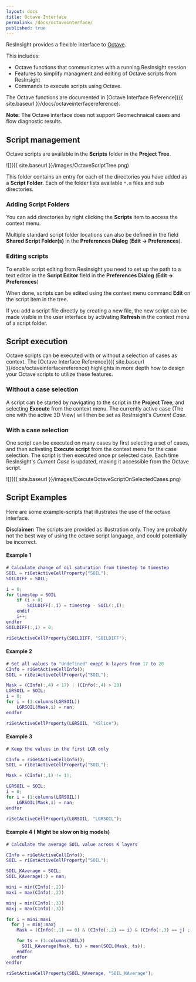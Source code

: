 ```yaml
---
layout: docs
title: Octave Interface
permalink: /docs/octaveinterface/
published: true
---
```


ResInsight provides a flexible interface to [Octave](http://www.gnu.org/software/octave/ "Octave").

This includes:

- Octave functions that communicates with a running ResInsight session
- Features to simplify managment and editing of Octave scripts from ResInsight
- Commands to execute scripts using Octave.  

The Octave functions are documented in [Octave Interface Reference]({{ site.baseurl }}/docs/octaveinterfacereference).

<div class="note info"> 
<b>Note:</b> The Octave interface does not support Geomechnaical cases and flow diagnostic results. 
</div>

## Script management 
Octave scripts are available in the **Scripts** folder in the **Project Tree**. 

![]({{ site.baseurl }}/images/OctaveScriptTree.png)

This folder contains an entry for each of the directories you have added as a **Script Folder**. Each of the folder lists available `*.m` files and sub directories.

### Adding Script Folders
You can add directories by right clicking the **Scripts** item to access the context menu.

Multiple standard script folder locations can also be defined in the field **Shared Script Folder(s)** in the **Preferences Dialog** (**Edit -> Preferences**). 

### Editing scripts 
To enable script editing from ResInsight you need to set up the path to a text editor in the **Script Editor** field in the **Preferences Dialog** (**Edit -> Preferences**) 

When done, scripts can be edited using the context menu command **Edit** on the script item in the tree.

If you add a script file directly by creating a new file, the new script can be made visible in the user interface by activating **Refresh** in the context menu of a script folder. 

## Script execution
Octave scripts can be executed with or without a selection of cases as context. The [Octave Interface Reference]({{ site.baseurl }}/docs/octaveinterfacereference) highlights in more depth how to design your Octave scripts to utilize these features.

### Without a case selection 
A script can be started by navigating to the script in the **Project Tree**, and selecting **Execute** from the context menu. The currently active case (The one with the active 3D View) will then be set as ResInsight's *Current Case*. 

### With a case selection
One script can be executed on many cases by first selecting a set of cases, and then activating **Execute script** from the context menu for the case selection. The script is then executed once pr selected case. Each time ResInsight's *Current Case* is updated, making it accessible from the Octave script. 

![]({{ site.baseurl }}/images/ExecuteOctaveScriptOnSelectedCases.png)

## Script Examples

Here are some example-scripts that illustrates the use of the octave interface. 

<div class="note info"> 
<b>Disclaimer:</b> The scripts are provided as illustration only. They are probably not the best way of using the octave script language, and could potentially be incorrect. 
</div>

#### Example 1

```matlab 
# Calculate change of oil saturation from timestep to timestep
SOIL = riGetActiveCellProperty("SOIL");
SOILDIFF = SOIL;

i = 0;
for timestep = SOIL
	if (i > 0) 
		SOILDIFF(:,i) = timestep - SOIL(:,i);
	endif
	i++;
endfor
SOILDIFF(:,i) = 0;

riSetActiveCellProperty(SOILDIFF, "SOILDIFF");
```

#### Example 2

```matlab    
# Set all values to "Undefined" exept k-layers from 17 to 20
CInfo = riGetActiveCellInfo();
SOIL = riGetActiveCellProperty("SOIL");

Mask = (CInfo(:,4) < 17) | (CInfo(:,4) > 20)
LGRSOIL = SOIL;
i = 0;
for i = (1:columns(LGRSOIL))
    LGRSOIL(Mask,i) = nan;
endfor

riSetActiveCellProperty(LGRSOIL, "KSlice");
```

#### Example 3

```matlab    
# Keep the values in the first LGR only

CInfo = riGetActiveCellInfo();
SOIL = riGetActiveCellProperty("SOIL");

Mask = (CInfo(:,1) != 1);

LGRSOIL = SOIL;
i = 0;
for i = (1:columns(LGRSOIL))
    LGRSOIL(Mask,i) = nan;
endfor

riSetActiveCellProperty(LGRSOIL, "LGRSOIL");
```  

#### Example 4 ( Might be slow on big models)

```matlab 
# Calculate the average SOIL value across K layers

CInfo = riGetActiveCellInfo();
SOIL = riGetActiveCellProperty("SOIL");

SOIL_KAverage = SOIL;
SOIL_KAverage(:) = nan;

mini = min(CInfo(:,2))
maxi = max(CInfo(:,2))

minj = min(CInfo(:,3))
maxj = max(CInfo(:,3))

for i = mini:maxi
  for j = minj:maxj 
    Mask = (CInfo(:,1) == 0) & (CInfo(:,2) == i) & (CInfo(:,3) == j) ;

    for ts = (1:columns(SOIL)) 
      SOIL_KAverage(Mask, ts) = mean(SOIL(Mask, ts));
    endfor
  endfor
endfor

riSetActiveCellProperty(SOIL_KAverage, "SOIL_KAverage");
```
